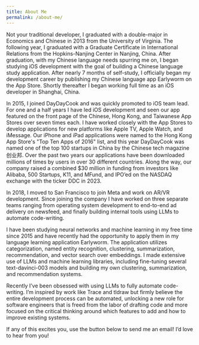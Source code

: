 ```yaml
---
title: About Me
permalink: /about-me/
---
```


Not your traditional developer, I graduated with a double-major in Economics and Chinese in 2013 from the University of Virginia. The following year, I graduated with a Graduate Certificate in International Relations from the Hopkins-Nanjing Center in Nanjing, China. After graduation, with my Chinese language needs spurring me on, I began studying iOS development with the goal of building a Chinese language study application. After nearly 7 months of self-study, I officially began my development career by publishing my Chinese language app Earlyworm on the App Store. Shortly thereafter I began working full time as an iOS developer in Shanghai, China. 

In 2015, I joined DayDayCook and was quickly promoted to iOS team lead. For one and a half years I have led iOS development and seen our app featured on the front page of the Chinese, Hong Kong, and Taiwanese App Stores over seven times each. I have worked closely with the App Stores to develop applications for new platforms like Apple TV, Apple Watch, and iMessage. Our iPhone and iPad applications were named to the Hong Kong App Store's "Top Ten Apps of 2016" list, and this year DayDayCook was named one of the top 100 startups in China by the Chinese tech magazine 创业邦. Over the past two years our applications have been downloaded millions of times by users in over 30 different countries. Along the way, our company raised a combined $30 million in funding from investors like Alibaba, 500 Startups, K11, and MFund, and IPO’ed on the NASDAQ exchange with the ticker DDC in 2023.

In 2018, I moved to San Francisco to join Meta and work on AR/VR development. Since joining the company I have worked on three separate teams ranging from operating system development to end-to-end ad delivery on newsfeed, and finally building internal tools using LLMs to automate code-writing.

I have been studying neural networks and machine learning in my free time since 2015 and have recently had the opportunity to apply them in my language learning application Earlyworm. The application utilizes categorization, named entity recognition, clustering, summarization, recommendation, and vector search over embeddings. I made extensive use of LLMs and machine learning libraries, including fine-tuning several text-davinci-003 models and building my own clustering, summarization, and recommendation systems.

Recently I’ve been obsessed with using LLMs to fully automate code-writing. I’m inspired by work like Trace and tldraw but firmly believe the entire development process can be automated, unlocking a new role for software engineers that is freed from the labor of drafting code and more focused on the critical thinking around which features to add and how to improve existing systems.

If any of this excites you, use the button below to send me an email! I’d love to hear from you!
